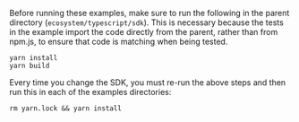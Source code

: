 Before running these examples, make sure to run the following in the parent
directory (`ecosystem/typescript/sdk`). This is necessary because the tests
in the example import the code directly from the parent, rather than from
npm.js, to ensure that code is matching when being tested.

```
yarn install
yarn build
```

Every time you change the SDK, you must re-run the above steps and then run
this in each of the examples directories:
```
rm yarn.lock && yarn install
```

